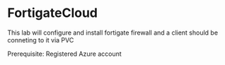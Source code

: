 # FortigateCloud

This lab will configure and install fortigate firewall and a client should be conneting to it via PVC

Prerequisite: Registered Azure account
